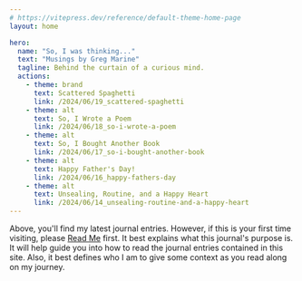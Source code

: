 ```yaml
---
# https://vitepress.dev/reference/default-theme-home-page
layout: home

hero:
  name: "So, I was thinking..."
  text: "Musings by Greg Marine"
  tagline: Behind the curtain of a curious mind.
  actions:
    - theme: brand
      text: Scattered Spaghetti
      link: /2024/06/19_scattered-spaghetti
    - theme: alt
      text: So, I Wrote a Poem
      link: /2024/06/18_so-i-wrote-a-poem
    - theme: alt
      text: So, I Bought Another Book
      link: /2024/06/17_so-i-bought-another-book
    - theme: alt
      text: Happy Father's Day!
      link: /2024/06/16_happy-fathers-day
    - theme: alt
      text: Unsealing, Routine, and a Happy Heart
      link: /2024/06/14_unsealing-routine-and-a-happy-heart
---
```


Above, you'll find my latest journal entries. However, if this is your first time visiting, please [Read Me](read-me) first. It best explains what this journal's purpose is. It will help guide you into how to read the journal entries contained in this site. Also, it best defines who I am to give some context as you read along on my journey.